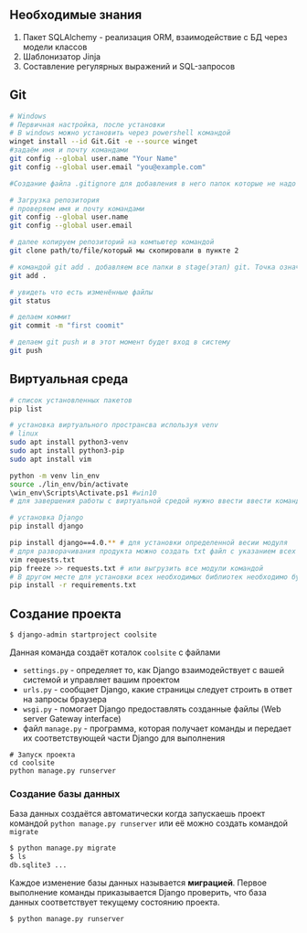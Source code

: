 ## Необходимые знания 
1. Пакет SQLAlchemy - реализация ORM, взаимодействие с БД через модели классов
2. Шаблонизатор Jinja
3. Составление регулярных выражений и SQL-запросов

## Git
```bash
# Windows
# Первичная настройка, после установки
# В windows можно установить через powershell командой
winget install --id Git.Git -e --source winget
#задаём имя и почту командами
git config --global user.name "Your Name"
git config --global user.email "you@example.com"

#Создание файла .gitignore для добавления в него папок которые не надо синхронизировать

# Загрузка репозитория
# проверяем имя и почту командами
git config --global user.name
git config --global user.email

# далее копируем репозиторий на компьютер командой 
git clone path/to/file/который мы скопировали в пункте 2

# командой git add . добавляем все папки в stage(этап) git. Точка означает текущую директорию
git add .

# увидеть что есть изменённые файлы
git status

# делаем коммит
git commit -m "first coomit"

# делаем git push и в этот момент будет вход в систему
git push
```

## Виртуальная среда
``` bash
# список установленных пакетов
pip list

# установка виртуального пространсва используя venv
# linux
sudo apt install python3-venv
sudo apt install python3-pip
sudo apt install vim

python -m venv lin_env
source ./lin_env/bin/activate
\win_env\Scripts\Activate.ps1 #win10
# для завершения работы с виртуальной средой нужно ввести ввести команду dectivate

# установка Django
pip install django

pip install django==4.0.** # для установки определенной весии модуля
# длря разворачивания продукта можно создать txt файл с указанием всех модулей "i" "esc + :X"
vim requests.txt 
pip freeze >> requests.txt # или выгрузить все модули командой
# В другом месте для установки всех необходимых библиотек необходимо будет выполнить команду 
pip install -r requirements.txt
```

## Cоздание проекта
```Bash
$ django-admin startproject coolsite

```
Данная команда создаёт коталок `coolsite` с файлами 
 * `settings.py` - определяет то, как Django взаимодействует с вашей системой и управляет вашим проектом
 * `urls.py` - сообщает Django, какие страницы следует строить в ответ на запросы браузера
 *  `wsgi.py` - помогает Django предоставлять созданные файлы (Web server Gateway interface)
 * файл `manage.py` - программа, которая получает команды и передает их соответствующей части Django для выполнения

```Shell
# Запуск проекта
cd coolsite 
python manage.py runserver
```
### Создание базы данных
База данных создаётся автоматически когда запускаешь проект командой `python manage.py runserver` или её можно создать командой `migrate`
```bash
$ python manage.py migrate
$ ls  
db.sqlite3 ...
```
Каждое изменение базы данных называется **миграцией**. Первое выполнение команды приказывается Django проверить, что база данных соответствует текущему состоянию проекта.
```Shell
$ python manage.py runserver
```

